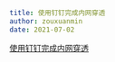 ```yaml
title: 使用钉钉完成内网穿透
author: zouxuanmin
date: 2021-07-02
```

[使用钉钉完成内网穿透](https://gaudy-feels-700.notion.site/c4fe51c2c4eb4329bababdefffa55c80)